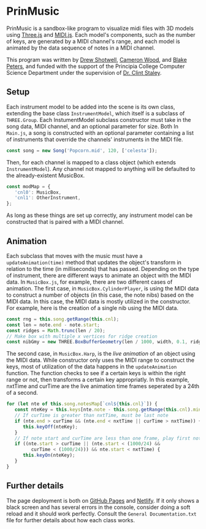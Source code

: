 # PrinMusic

PrinMusic is a sandbox-like program to visualize midi files with 3D models using [Three.js](https://threejs.org) and [MIDI.js](https://galactic.ink/midi-js/). Each model's components, such as the number of keys, are generated by a MIDI channel's range, and each model is animated by the data sequence of notes in a MIDI channel.

This program was written by [Drew Shotwell](mailto:drew.shotwell@principia.edu), [Cameron Wood](mailto:cameron.wood@principia.edu), and [Blake Peters](mailto:blake.peters@principia.edu), and funded with the support of the Principia College Computer Science Department under the supervision of [Dr. Clint Staley](mailto:clint.staley@principia.edu).

## Setup

Each instrument model to be added into the scene is its own class, extending the base class `InstrumentModel`, which itself is a subclass of `THREE.Group`. Each InstumentModel subclass constructor must take in the song data, MIDI channel, and an optional parameter for size. Both
In `Main.js`, a song is constructed with an optional parameter containing a list of instruments that override the channels' instruments in the MIDI file.

```javascript
const song = new Song('Popcorn.mid', 120, ['celesta']);
```

Then, for each channel is mapped to a class object (which extends `InstrumentModel`). Any channel not mapped to anything will be defaulted to the already-existent MusicBox.

```javascript
const modMap = {
   'cnl0': MusicBox,
   'cnl1': OtherInstrument,
};
```

As long as these things are set up correctly, any instrument model can be constructed that is paired with a MIDI channel.

## Animation

Each subclass that moves with the music must have a `updateAnimation(time)` method that updates the object's transform in relation to the time (in milliseconds) that has passed. Depending on the type of instrument, there are different ways to animate an object with the MIDI data. In `MusicBox.js`, for example, there are two different cases of animation. The first case, in `MusicBox.CylinderPlayer`, is using the MIDI data to construct a number of objects (in this case, the note nibs) based on the MIDI data. In this case, the MIDI data is mostly utilized in the constructor. For example, here is the creation of a single nib using the MIDI data.

```javascript
const rng = this.song.getRange(this.cnl);
const len = note.end - note.start;
const ridges = Math.trunc(len / 20);
// Make box with multiple x vertices for ridge creation
const nibGmy = new THREE.BoxBufferGeometry(len / 1000, width, 0.1, ridges);
```

The second case, in `MusicBox.Harp`, is the _live animation_ of an object using the MIDI data. While constructor only uses the MIDI range to construct the keys, most of utilization of the data happens in the  `updateAnimation` function. The function checks to see if a certain keys is within the right range or not, then transforms a certain key appropriatly. In this example, nxtTime and curTime are the live animation time frames seperated by a 24th of a second.

```javascript
for (let nte of this.song.notesMap[`cnl${this.cnl}`]) {
   const nteKey = this.keys[nte.note - this.song.getRange(this.cnl).min];
   // If curTime is greater than nxtTime, must be last note
   if (nte.end > curTime && (nte.end < nxtTime || curTime > nxtTime)) {
      this.keyOff(nteKey);
   }
   // If note start and curTime are less than one frame, play first note
   if ((nte.start > curTime || (nte.start < (1000/24) &&
         curTime < (1000/24))) && nte.start < nxtTime) {
      this.keyOn(nteKey);
   }
}
```

## Further details

The page deployment is both on [GitHub Pages](https://drewshotwell.github.io/PrinMusic/) and [Netlify](http://prinmusic.netlify.com/). If it only shows a black screen and has several errors in the console, consider doing a soft reload and it should work perfectly. Consult the `General Documentation.txt` file for further details about how each class works.
